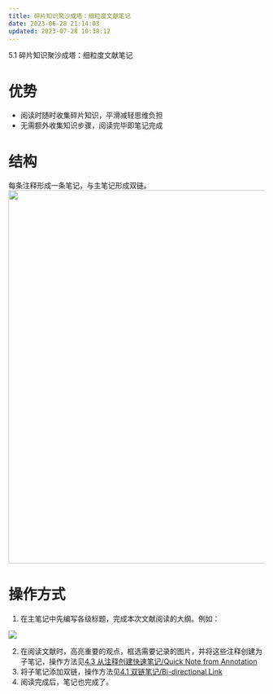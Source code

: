 ```yaml
---
title: 碎片知识聚沙成塔：细粒度文献笔记
date: 2023-06-28 21:14:03
updated: 2023-07-28 10:38:12
---
```

5.1 碎片知识聚沙成塔：细粒度文献笔记

# 优势

- 阅读时随时收集碎片知识，平滑减轻思维负担
- 无需额外收集知识步骤，阅读完毕即笔记完成

# 结构

每条注释形成一条笔记，与主笔记形成双链。<img src="https://cdn.nlark.com/yuque/0/2022/svg/32594373/1662111246904-e3617056-d7e7-4755-bd16-52701958c78b.svg" width="733" id="uf8d2062f" class="ne-image">

# 操作方式

1.  在主笔记中先编写各级标题，完成本次文献阅读的大纲。例如：

![](../../../assets/f086d27ec9958f4cc60136f00a789ced_MD5.jpg)

2.  在阅读文献时，高亮重要的观点，框选需要记录的图片，并将这些注释创建为子笔记，操作方法见[4.3 从注释创建快速笔记/Quick Note from Annotation](https://zotero.yuque.com/books/share/f3fe159f-956c-4f10-ade3-c87559cacb60/pavzsz)
3.  将子笔记添加双链，操作方法见[4.1 双链笔记/Bi-directional Link](https://zotero.yuque.com/books/share/f3fe159f-956c-4f10-ade3-c87559cacb60/yxpiew)
4.  阅读完成后，笔记也完成了。